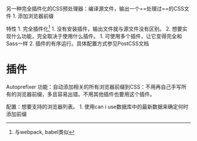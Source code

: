 另一种完全插件化的CSS预处理器：编译源文件，输出一个==处理过==的CSS文件
	1. 添加浏览器前缀

特性
	1. 完全插件化[^1]
		1. 没有安装插件，输出文件就与源文件没有区别。
		2. 想要实现什么功能，完全取决于使用什么插件。
			1. 可使用多个插件，让它变得完全和Sass一样
	2. 插件的有序运行。具体配置方式参见PostCSS文档

# 插件
Autoprefixer
功能：自动添加相关的所有浏览器前缀到CSS：不用再自己手写所有的浏览器前缀，多且容易出错。不用其他插件也要用这个插件。

配置：想要支持的浏览器列表。
	1. 使用can i use数据库中的最新数据来确定何时添加前缀



[^1]: 与webpack, babel类似